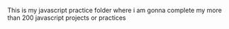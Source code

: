 This is my javascript practice folder where i am gonna complete my more than 200 javascript projects or practices 
